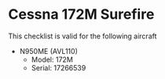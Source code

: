 # Cessna 172M Surefire

This checklist is valid for the following aircraft

* N950ME (AVL110)
  * Model: 172M
  * Serial: 17266539
